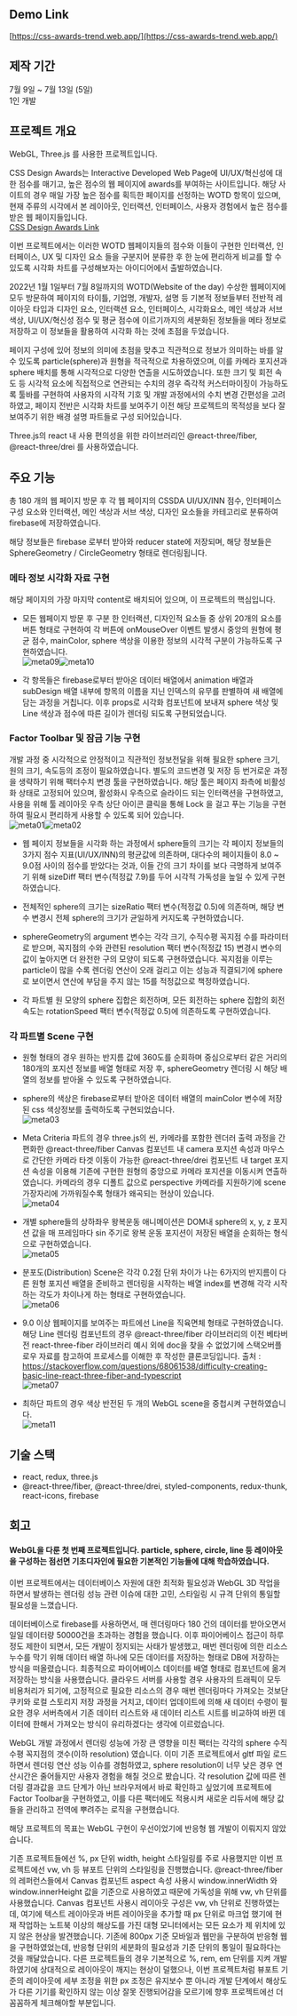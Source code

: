 ## Demo Link
[https://css-awards-trend.web.app/](https://css-awards-trend.web.app/)
## 제작 기간
7월 9일 ~ 7월 13일 (5일)  
1인 개발

## 프로젝트 개요
WebGL, Three.js 를 사용한 프로젝트입니다.    

CSS Design Awards는 Interactive Developed Web Page에 UI/UX/혁신성에 대한 점수를 매기고, 높은 점수의 웹 페이지에 awards를 부여하는  사이트입니다. 해당 사이트의 경우 매일 가장 높은 점수를 획득한 페이지를 선정하는 WOTD 항목이 있으며, 현재 주류의 시각에서 본 레이아웃, 인터랙션, 인터페이스, 사용자 경험에서 높은 점수를 받은 웹 페이지들입니다.   
[CSS Design Awards Link](https://www.cssdesignawards.com/)

이번 프로젝트에서는 이러한 WOTD 웹페이지들의 점수와 이들이 구현한 인터랙션, 인터페이스, UX 및 디자인 요소 들을 구분지어 분류한 후 한 눈에 편리하게 비교를 할 수 있도록 시각화 차트를 구성해보자는 아이디어에서 출발하였습니다.      

2022년 1월 1일부터 7월 8일까지의 WOTD(Website of the day) 수상한 웹페이지에 모두 방문하여 페이지의 타이틀, 기업명, 개발자, 설명 등 기본적 정보들부터 전반적 레이아웃 타입과 디자인 요소, 인터랙션 요소, 인터페이스, 시각화요소, 메인 색상과 서브색상, UI/UX/혁신성 점수 및 평균 점수에 이르기까지의 세분화된 정보들을 메타 정보로 저장하고 이 정보들을 활용하여 시각화 하는 것에 초점을 두었습니다.    

페이지 구성에 있어 정보의 의미에 초점을 맞추고 직관적으로 정보가 의미하는 바를 알 수 있도록 particle(sphere)과 원형을 적극적으로 차용하였으며, 이를 카메라 포지션과 sphere 배치를 통해 시각적으로 다양한 연출을 시도하였습니다. 또한 크기 및 회전 속도 등 시각적 요소에 직접적으로 연관되는 수치의 경우 즉각적 커스터마이징이 가능하도록 툴바를 구현하여 사용자의 시각적 기호 및 개발 과정에서의 수치 변경 간편성을 고려하였고, 페이지 전반은 시각화 차트를 보여주기 이전 해당 프로젝트의 목적성을 보다 잘 보여주기 위한 배경 설명 파트들로 구성 되어있습니다.    

Three.js의 react 내 사용 편의성을 위한 라이브러리인 @react-three/fiber, @react-three/drei 를 사용하였습니다.    

## 주요 기능
총 180 개의 웹 페이지 방문 후 각 웹 페이지의 CSSDA UI/UX/INN 점수, 인터페이스 구성 요소와 인터랙션, 메인 색상과 서브 색상, 디자인 요소들을 카테고리로 분류하여 firebase에 저장하였습니다.    

해당 정보들은 firebase 로부터 받아와 reducer state에 저장되며, 해당 정보들은 SphereGeometry / CircleGeometry 형태로 렌더링됩니다.    

### 메타 정보 시각화 자료 구현

해당 페이지의 가장 마지막 content로 배치되어 있으며, 이 프로젝트의 핵심입니다.  

- 모든 웹페이지 방문 후 구분 한 인터랙션, 디자인적 요소들 중 상위 20개의 요소를 버튼 형태로 구현하여 각 버튼에 onMouseOver 이벤트 발생시 중앙의 원형에 평균 점수, mainColor, sphere 색상을 이용한 정보의 시각적 구분이 가능하도록 구현하였습니다.  
![meta09](https://user-images.githubusercontent.com/68191058/179503606-d0e43c68-48fe-41ec-993a-833a2cdcec5f.gif)![meta10](https://user-images.githubusercontent.com/68191058/179503855-ca479f96-3bb4-4f60-a866-4b0451c0324f.gif)  

- 각 항목들은 firebase로부터 받아온 데이터 배열에서 animation 배열과 subDesign 배열 내부에 항목의 이름을 지닌 인덱스의 유무를 판별하여 새 배열에 담는 과정을 거칩니다. 이후 props로 시각화 컴포넌트에 보내져 sphere 색상 및 Line 색상과 점수에 따른 길이가 렌더링 되도록 구현되었습니다.


### Factor Toolbar 및 잠금 기능 구현

개발 과정 중 시각적으로 안정적이고 직관적인 정보전달을 위해 필요한 sphere 크기, 원의 크기, 속도등의 조정이 필요하였습니다. 별도의 코드변경 및 저장 등 번거로운 과정을 생략하기 위해 팩터수치 변경 툴을 구현하였습니다. 해당 툴은 페이지 좌측에 비활성화 상태로 고정되어 있으며, 활성화시 우측으로 슬라이드 되는 인터랙션을 구현하였고, 사용을 위해 툴 레이아웃 우측 상단 아이콘 클릭을 통해 Lock 을 걸고 푸는 기능을 구현하여 필요시 편리하게 사용할 수 있도록 되어 있습니다.  
![meta01](https://user-images.githubusercontent.com/68191058/179503039-444d50ba-c12c-4c7c-955e-9adb14a41c39.gif)![meta02](https://user-images.githubusercontent.com/68191058/179503131-77612e8e-605e-40a2-ab9b-fec28085972a.gif)  

- 웹 페이지 정보들을 시각화 하는 과정에서 sphere들의 크기는 각 페이지 정보들의 3가지 점수 지표(UI/UX/INN)의 평균값에 의존하며, 대다수의 페이지들이 8.0 ~ 9.0점 사이의 점수를 받았다는 것과, 이들 간의 크기 차이를 보다 극명하게 보여주기 위해 sizeDiff 팩터 변수(적정값 7.9)를 두어 시각적 가독성을 높일 수 있게 구현하였습니다.

- 전체적인 sphere의 크기는 sizeRatio 팩터 변수(적정값 0.5)에 의존하며, 해당 변수 변경시 전체 sphere의 크기가 균일하게 커지도록 구현하였습니다.

- sphereGeometry의 argument 변수는 각각 크기, 수직수평 꼭지점 수를 파라미터로 받으며, 꼭지점의 수와 관련된 resolution 팩터 변수(적정값 15) 변경시 변수의 값이 높아지면 더 완전한 구의 모양이 되도록 구현하였습니다. 꼭지점을 이루는 particle이 많을 수록 렌더링 연산이 오래 걸리고 이는 성능과 직결되기에 sphere로 보이면서 연산에 부담을 주지 않는 15를 적정값으로 책정하였습니다. 

- 각 파트별 원 모양의 sphere 집합은 회전하며, 모든 회전하는 sphere 집합의 회전 속도는 rotationSpeed 팩터 변수(적정값 0.5)에 의존하도록 구현하였습니다.


### 각 파트별 Scene 구현

- 원형 형태의 경우 원하는 반지름 값에 360도를 순회하며 중심으로부터 같은 거리의 180개의 포지션 정보를 배열 형태로 저장 후, sphereGeometry 렌더링 시 해당 배열의 정보를 받아올 수 있도록 구현하였습니다.

- sphere의 색상은 firebase로부터 받아온 데이터 배열의 mainColor 변수에 저장된 css 색상정보를 출력하도록 구현되었습니다.  
![meta03](https://user-images.githubusercontent.com/68191058/179503241-efb8b0f6-0d02-4d87-bd0d-f11185036f03.gif)  

- Meta Criteria 파트의 경우 three.js의 씬, 카메라를 포함한 렌더러 출력 과정을 간편화한 @react-three/fiber Canvas 컴포넌트 내 camera 포지션 속성과 마우스로 간단한 카메라 타겟 이동이 가능한 @react-three/drei <OrbitControls> 컴포넌트 내 target 포지션 속성을 이용해 기존에 구현한 원형의 중앙으로 카메라 포지션을 이동시켜 연출하였습니다. 카메라의 경우 디폴트 값으로 perspective 카메라를 지원하기에 scene 가장자리에 가까워질수록 형태가 왜곡되는 현상이 있습니다.  
![meta04](https://user-images.githubusercontent.com/68191058/179503323-9a58fb75-2855-4197-9dd0-ff01de9a4cbe.gif)

- 개별 sphere들의 상하좌우 왕복운동 애니메이션은 DOM내 sphere의 x, y, z 포지션 값을 매 프레임마다 sin 주기로 왕복 운동 포지션이 저장된 배열을 순회하는 형식으로 구현하였습니다.  
![meta05](https://user-images.githubusercontent.com/68191058/179503386-eec117e3-efc8-4184-91d4-da899e8663b9.gif)

- 분포도(Distribution) Scene은 각각 0.2점 단위 차이가 나는 6가지의 반지름이 다른 원형 포지션 배열을 준비하고 렌더링을 시작하는 배열 index를 변경해 각각 시작하는 각도가 차이나게 하는 형태로 구현하였습니다.  
![meta06](https://user-images.githubusercontent.com/68191058/179503446-f77eafd3-2bff-4d16-91f2-c640bf97c084.gif)

- 9.0 이상 웹페이지를 보여주는 파트에선 Line을 직육면체 형태로 구현하였습니다. 해당 Line 렌더링 컴포넌트의 경우 @react-three/fiber 라이브러리의 이전 베타버전 react-three-fiber 라이브러리 예시 외에 doc을 찾을 수 없었기에 스택오버플로우 자료를 참고하여 프로세스를 이해한 후 작성한 클론코딩입니다.
출처 : https://stackoverflow.com/questions/68061538/difficulty-creating-basic-line-react-three-fiber-and-typescript  
![meta07](https://user-images.githubusercontent.com/68191058/179503484-ee0bc146-9580-4004-b6eb-1aa30d2bfc7c.gif)

- 최하단 파트의 경우 색상 반전된 두 개의 WebGL scene을 중첩시켜 구현하였습니다.  
![meta11](https://user-images.githubusercontent.com/68191058/179503724-f719f1dc-a706-463b-925f-8d16e0c7e804.gif)




## 기술 스택

- react, redux, three.js
- @react-three/fiber, @react-three/drei, styled-components, redux-thunk, react-icons, firebase





## 회고

#### WebGL을 다룬 첫 번째 프로젝트입니다. particle, sphere, circle, line 등 레이아웃을 구성하는 점선면 기초디자인에 필요한 기본적인 기능들에 대해 학습하였습니다. 

이번 프로젝트에서는 데이터베이스 자원에 대한 최적화 필요성과 WebGL 3D 작업을 하면서 발생하는 렌더링 성능 관련 이슈에 대한 고민, 스타일링 시 규격 단위의 통일할 필요성을 느꼈습니다. 

데이터베이스로 firebase를 사용하면서, 매 렌더링마다 180 건의 데이터를 받아오면서 일일 데이터량 50000건을 초과하는 경험을 했습니다. 이후 파이어베이스 접근이 하루정도 제한이 되면서, 모든 개발이 정지되는 사태가 발생했고, 매번 렌더링에 의한 리소스 누수를 막기 위해 데이터 배열 하나에 모든 데이터를 저장하는 형태로 DB에 저장하는 방식을 떠올렸습니다. 최종적으로 파이어베이스 데이터를 배열 형태로 컴포넌트에 옮겨 저장하는 방식을 사용했습니다. 클라우드 서버를 사용할 경우 사용자의 트래픽이 모두 비용처리가 되기에, 고정적으로 필요한 리소스의 경우 매번 렌더링마다 가져오는 것보단 쿠키와  로컬 스토리지 저장 과정을 거치고, 데이터 업데이트에 의해 새 데이터 수령이 필요한 경우 서버측에서 기존 데이터 리스트와 새 데이터 리스트 시트를 비교하여 바뀐 데이터에 한해서 가져오는 방식이 유리하겠다는 생각에 이르렀습니다.

WebGL 개발 과정에서 렌더링 성능에 가장 큰 영향을 미친 팩터는 각각의 sphere 수직수평 꼭지점의 갯수(이하 resolution) 였습니다. 이미 기존 프로젝트에서 gltf 파일 로드 하면서 렌더링 연산 성능 이슈를 경험하였고, sphere resolution이 너무 낮은 경우 연산시간은 줄어들지만 사용자 경험을 해칠 것으로 봤습니다. 각 resolution 값에 따른 렌더링 결과값을 코드 단계가 아닌 브라우저에서 바로 확인하고 싶었기에 프로젝트에 Factor Toolbar을 구현하였고, 이를 다른 팩터에도 적용시켜 새로운 리듀서에 해당 값들을 관리하고 전역에 뿌려주는 로직을 구현했습니다.

해당 프로젝트의 목표는 WebGL 구현이 우선이었기에 반응형 웹 개발이 이뤄지지 않았습니다.

기존 프로젝트들에선 %, px 단위 width, height 스타일링를 주로 사용했지만 이번 프로젝트에선 vw, vh 등 뷰포트 단위의 스타일링을 진행했습니다. @react-three/fiber 의 레퍼런스들에서 Canvas 컴포넌트  aspect 속성 사용시 window.innerWidth 와 window.innerHeight 값을 기준으로 사용하였고 때문에 가독성을 위해 vw, vh 단위를 사용했습니다. Canvas 컴포넌트 사용시 레이아웃 구성은 vw, vh 단위로 진행하였는데, 여기에 텍스트 레이아웃과 버튼 레이아웃을 추가할 때 px 단위로 마크업 했기에 현재 작업하는 노트북 이상의 해상도를 가진 대형 모니터에서는 모든 요소가 제 위치에 있지 않은 현상을 발견했습니다. 기존에 800px 기준 모바일과 웹만을 구분하여 반응형 웹을 구현하였었는데, 반응형 단위의 세분화의 필요성과 기준 단위의 통일이 필요하다는 것을 깨달았습니다. 다른 프로젝트들의 경우 기본적으로 %, rem, em 단위를 지켜 개발하였기에 상대적으로 레이아웃이 깨지는 현상이 덜했으나, 이번 프로젝트처럼 뷰포트 기준의 레이아웃에 세부 조정을 위한 px 조정은 유지보수 뿐 아니라 개발 단계에서 해상도가 다른 기기를 확인하지 않는 이상 잘못 진행되어감을 모르기에 향후 프로젝트에선 더 꼼꼼하게 체크해야할 부분입니다.
